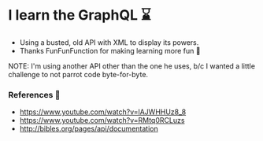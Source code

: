 # I learn the GraphQL ⌛️

* Using a busted, old API with XML to display its powers.
* Thanks FunFunFunction for making learning more fun 🎉

NOTE: I'm using another API other than the one he uses, b/c I wanted a little challenge to not parrot code byte-for-byte.

### References 📖

* https://www.youtube.com/watch?v=lAJWHHUz8_8
* https://www.youtube.com/watch?v=RMtq0RCLuzs
* http://bibles.org/pages/api/documentation
